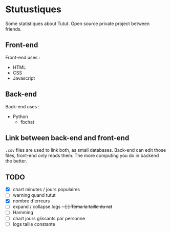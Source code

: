 # Stutustiques

Some statistiques about Tutut.
Open source private project between friends.

## Front-end

Front-end uses :
- HTML
- CSS
- Javascript
  
## Back-end

Back-end uses :
- Python
  - fbchat

## Link between back-end and front-end

`.csv` files are used to link both, as small databases. Back-end can edit those files, front-end only reads them.
The more computing you do in backend the better.

## TODO
- [x] chart minutes / jours populaires
- [ ] warning quand tutut 
- [x] nombre d'erreurs
- [ ] expand / collapse logs
~~- [ ] Téma la taille du rat~~
- [ ] Hamming
- [ ] chart jours glissants par personne
- [ ] logs taille constante